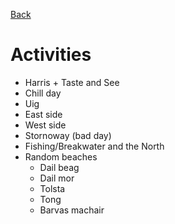 [Back](README.md)
# Activities
* Harris + Taste and See
* Chill day
* Uig
* East side
* West side
* Stornoway (bad day)
* Fishing/Breakwater and the North
* Random beaches
  * Dail beag
  * Dail mor
  * Tolsta
  * Tong
  * Barvas machair

